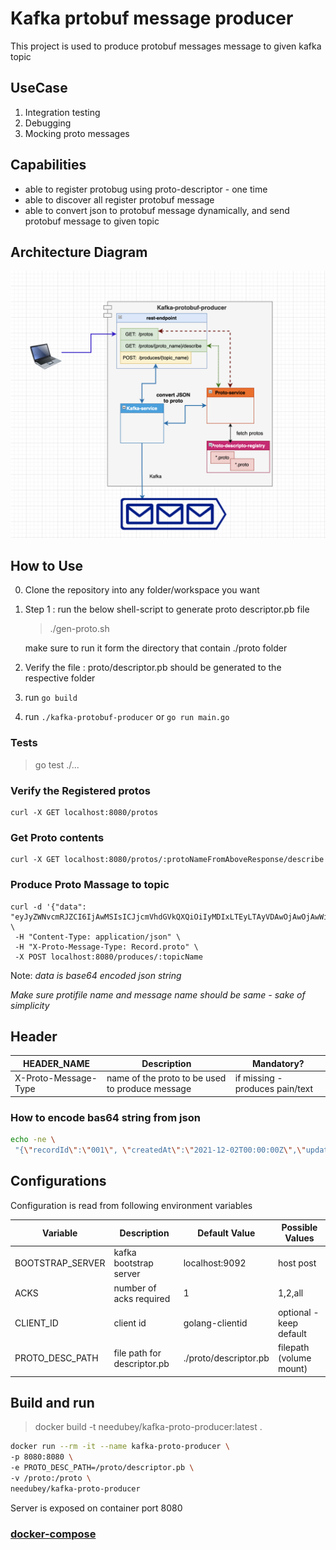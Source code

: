 # Kafka prtobuf message producer

This project is used to produce protobuf messages message to given kafka topic

## UseCase

1. Integration testing
2. Debugging
3. Mocking proto messages

## Capabilities

- able to register protobug using proto-descriptor - one time
- able to discover all register protobuf message
- able to convert json to protobuf message dynamically, and send protobuf message to given topic

## Architecture Diagram 

![Screenshot](architecture-diagram.png)

## How to Use

0. Clone the repository into any folder/workspace you want

1. Step 1 : run the below shell-script to generate proto descriptor.pb file

   > ./gen-proto.sh

   make sure to run it form the directory that contain ./proto folder

2. Verify the file : proto/descriptor.pb should be generated to the respective folder

3. run `go build`

4. run `./kafka-protobuf-producer` or `go run main.go`

### Tests

> go test ./...

### Verify the Registered protos

```curl
curl -X GET localhost:8080/protos
```

### Get Proto contents

```curl
curl -X GET localhost:8080/protos/:protoNameFromAboveResponse/describe
```

### Produce Proto Massage to topic

```curl
curl -d '{"data": "eyJyZWNvcmRJZCI6IjAwMSIsICJjcmVhdGVkQXQiOiIyMDIxLTEyLTAyVDAwOjAwOjAwWiIsInVwZGF0ZWRCeSI6ICJuZWVyYWoifQ=="}' \
 -H "Content-Type: application/json" \
 -H "X-Proto-Message-Type: Record.proto" \
 -X POST localhost:8080/produces/:topicName
```

Note: _data is base64 encoded json string_

_Make sure protifile name and message name should be same - sake of simplicity_

## Header

| HEADER_NAME          | Description                                     | Mandatory?                      |
| -------------------- | ----------------------------------------------- | ------------------------------- |
| X-Proto-Message-Type | name of the proto to be used to produce message | if missing - produces pain/text |

### How to encode bas64 string from json

```sh
echo -ne \
 "{\"recordId\":\"001\", \"createdAt\":\"2021-12-02T00:00:00Z\",\"updatedBy\": \"neeraj\"}" | base64
```

## Configurations

Configuration is read from following environment variables

| Variable         | Description                 | Default Value         | Possible Values         |
| ---------------- | --------------------------- | --------------------- | ----------------------- |
| BOOTSTRAP_SERVER | kafka bootstrap server      | localhost:9092        | host post               |
| ACKS             | number of acks required     | 1                     | 1,2,all                 |
| CLIENT_ID        | client id                   | golang-clientid       | optional - keep default |
| PROTO_DESC_PATH  | file path for descriptor.pb | ./proto/descriptor.pb | filepath (volume mount) |

## Build and run

> docker build -t needubey/kafka-proto-producer:latest .

```sh
docker run --rm -it --name kafka-proto-producer \
-p 8080:8080 \
-e PROTO_DESC_PATH=/proto/descriptor.pb \
-v /proto:/proto \
needubey/kafka-proto-producer
```

Server is exposed on container port 8080

### [docker-compose](docker-compose.yaml)
